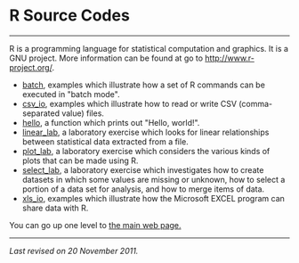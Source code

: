 R Source Codes
==============

------------------------------------------------------------------------

R is a programming language for statistical computation and graphics. It is a GNU project. More information can be found at go to <http://www.r-project.org/>.

-   [batch](batch/batch.html), examples which illustrate how a set of R commands can be executed in "batch mode".
-   [csv\_io](csv_io/csv_io.html), examples which illustrate how to read or write CSV (comma-separated value) files.
-   [hello](hello/hello.html), a function which prints out "Hello, world!".
-   [linear\_lab](linear_lab/linear_lab.html), a laboratory exercise which looks for linear relationships between statistical data extracted from a file.
-   [plot\_lab](plot_lab/plot_lab.html), a laboratory exercise which considers the various kinds of plots that can be made using R.
-   [select\_lab](select_lab/select_lab.html), a laboratory exercise which investigates how to create datasets in which some values are missing or unknown, how to select a portion of a data set for analysis, and how to merge items of data.
-   [xls\_io](xls_io/xls_io.html), examples which illustrate how the Microsoft EXCEL program can share data with R.

You can go up one level to [the main web page.](../index.html)

------------------------------------------------------------------------

*Last revised on 20 November 2011.*
